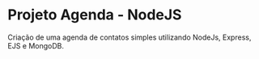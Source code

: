 # Projeto Agenda - NodeJS

Criação de uma agenda de contatos simples utilizando NodeJs, Express, EJS e MongoDB.
